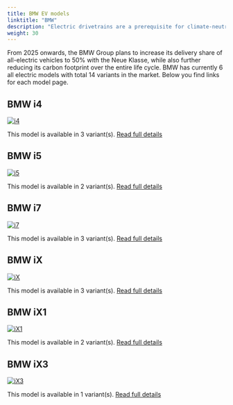 ```yaml
---
title: BMW EV models
linktitle: "BMW"
description: "Electric drivetrains are a prerequisite for climate-neutral mobility of the future. This is why the BMW Group is consistently expanding its range of electric vehicles. As early as 2023, the Group will offer at least one fully electric model in virtually all key segments. "
weight: 30
---
```

From 2025 onwards, the BMW Group plans to increase its delivery share of all-electric vehicles to 50% with the Neue Klasse, while also further reducing its carbon footprint over the entire life cycle. BMW has currently 6 all electric models with total 14 variants in the market. Below you find links for each model page.


## BMW i4

<a href="i4"><img src="https://media.evkx.net/multimedia/models/bmw/i4/i4_edrive40/main_1_st.jpg" class="img-fluid" alt="i4" ></a>

This model is available in 3 variant(s). 
[Read full details](i4/)

## BMW i5

<a href="i5"><img src="https://media.evkx.net/multimedia/models/bmw/i5/i5_m60_xdrive/main_1_st.jpg" class="img-fluid" alt="i5" ></a>

This model is available in 2 variant(s). 
[Read full details](i5/)

## BMW i7

<a href="i7"><img src="https://media.evkx.net/multimedia/models/bmw/i7/i7_xdrive60/main_1_st.jpg" class="img-fluid" alt="i7" ></a>

This model is available in 3 variant(s). 
[Read full details](i7/)

## BMW iX

<a href="ix"><img src="https://media.evkx.net/multimedia/models/bmw/ix/ix_xdrive40/main_1_st.jpg" class="img-fluid" alt="iX" ></a>

This model is available in 3 variant(s). 
[Read full details](ix/)

## BMW iX1

<a href="ix1"><img src="https://media.evkx.net/multimedia/models/bmw/ix1/ix1_xdrive30/main_1_st.jpg" class="img-fluid" alt="iX1" ></a>

This model is available in 2 variant(s). 
[Read full details](ix1/)

## BMW iX3

<a href="ix3"><img src="https://media.evkx.net/multimedia/models/bmw/ix3/ix3/main_1_st.jpg" class="img-fluid" alt="iX3" ></a>

This model is available in 1 variant(s). 
[Read full details](ix3/)
